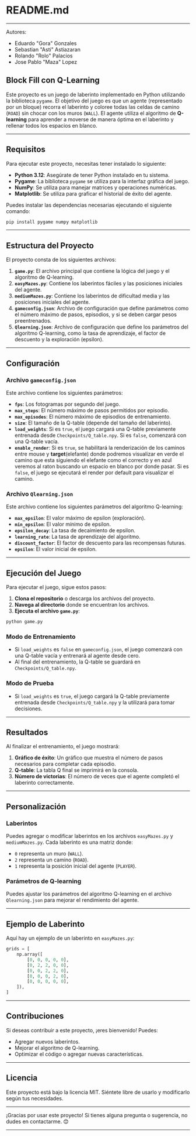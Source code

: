 # README.md
---
Autores: 
- Eduardo "Gora" Gonzales
- Sebastian "Asti" Astiazaran
- Rolando "Rolo" Palacios
- Jose Pablo "Maza" Lopez

## Block Fill con Q-Learning

Este proyecto es un juego de laberinto implementado en Python utilizando la biblioteca `pygame`. El objetivo del juego es que un agente (representado por un bloque) recorra el laberinto y coloree todas las celdas de camino (`ROAD`) sin chocar con los muros (`WALL`). El agente utiliza el algoritmo de **Q-learning** para aprender a moverse de manera óptima en el laberinto y rellenar todos los espacios en blanco.

---

## Requisitos

Para ejecutar este proyecto, necesitas tener instalado lo siguiente:

- **Python 3.12**: Asegúrate de tener Python instalado en tu sistema.
- **Pygame**: La biblioteca `pygame` se utiliza para la interfaz gráfica del juego.
- **NumPy**: Se utiliza para manejar matrices y operaciones numéricas.
- **Matplotlib**: Se utiliza para graficar el historial de éxito del agente.

Puedes instalar las dependencias necesarias ejecutando el siguiente comando:

```bash
pip install pygame numpy matplotlib
```

---

## Estructura del Proyecto

El proyecto consta de los siguientes archivos:

1. **`game.py`**: El archivo principal que contiene la lógica del juego y el algoritmo de Q-learning.
2. **`easyMazes.py`**: Contiene los laberintos fáciles y las posiciones iniciales del agente.
3. **`mediumMazes.py`**: Contiene los laberintos de dificultad media y las posiciones iniciales del agente.
4. **`gameconfig.json`**: Archivo de configuración que define parámetros como el número máximo de pasos, episodios, y si se deben cargar pesos preentrenados.
5. **`Qlearning.json`**: Archivo de configuración que define los parámetros del algoritmo Q-learning, como la tasa de aprendizaje, el factor de descuento y la exploración (epsilon).

---

## Configuración

### Archivo `gameconfig.json`

Este archivo contiene los siguientes parámetros:

- **`fps`**: Los fotogramas por segundo del juego.
- **`max_steps`**: El número máximo de pasos permitidos por episodio.
- **`max_episodes`**: El número máximo de episodios de entrenamiento.
- **`size`**: El tamaño de la Q-table (depende del tamaño del laberinto).
- **`load_weights`**: Si es `true`, el juego cargará una Q-table previamente entrenada desde `Checkpoints/Q_table.npy`. Si es `false`, comenzará con una Q-table vacía.
- **`enable_render`**: Si es `true`, se habilitará la renderización de los caminos entre mouse y **target**(elefante) donde podremos visualizar en verde el camino que esta siguiendo el elefante como el correcto y en azul veremos al raton buscando un espacio en blanco por donde pasar. Si es `false`, el juego se ejecutará el render por default para visualizar el camino. 

### Archivo `Qlearning.json`

Este archivo contiene los siguientes parámetros del algoritmo Q-learning:

- **`max_epsilon`**: El valor máximo de epsilon (exploración).
- **`min_epsilon`**: El valor mínimo de epsilon.
- **`epsilon_decay`**: La tasa de decaimiento de epsilon.
- **`learning_rate`**: La tasa de aprendizaje del algoritmo.
- **`discount_factor`**: El factor de descuento para las recompensas futuras.
- **`epsilon`**: El valor inicial de epsilon.

---

## Ejecución del Juego

Para ejecutar el juego, sigue estos pasos:

1. **Clona el repositorio** o descarga los archivos del proyecto.
2. **Navega al directorio** donde se encuentran los archivos.
3. **Ejecuta el archivo `game.py`**:

```bash
python game.py
```

### Modo de Entrenamiento

- Si `load_weights` es `false` en `gameconfig.json`, el juego comenzará con una Q-table vacía y entrenará al agente desde cero.
- Al final del entrenamiento, la Q-table se guardará en `Checkpoints/Q_table.npy`.

### Modo de Prueba

- Si `load_weights` es `true`, el juego cargará la Q-table previamente entrenada desde `Checkpoints/Q_table.npy` y la utilizará para tomar decisiones.

---

## Resultados

Al finalizar el entrenamiento, el juego mostrará:

1. **Gráfico de éxito**: Un gráfico que muestra el número de pasos necesarios para completar cada episodio.
2. **Q-table**: La tabla Q final se imprimirá en la consola.
3. **Número de victorias**: El número de veces que el agente completó el laberinto correctamente.

---

## Personalización

### Laberintos

Puedes agregar o modificar laberintos en los archivos `easyMazes.py` y `mediumMazes.py`. Cada laberinto es una matriz donde:

- `0` representa un muro (`WALL`).
- `2` representa un camino (`ROAD`).
- `1` representa la posición inicial del agente (`PLAYER`).

### Parámetros de Q-learning

Puedes ajustar los parámetros del algoritmo Q-learning en el archivo `Qlearning.json` para mejorar el rendimiento del agente.

---

## Ejemplo de Laberinto

Aquí hay un ejemplo de un laberinto en `easyMazes.py`:

```python
grids = [
    np.array([
        [0, 0, 0, 0, 0],
        [0, 2, 2, 0, 0],
        [0, 0, 2, 2, 0],
        [0, 0, 0, 2, 0],
        [0, 0, 0, 0, 0],
    ]),
]
```

---

## Contribuciones

Si deseas contribuir a este proyecto, ¡eres bienvenido! Puedes:

- Agregar nuevos laberintos.
- Mejorar el algoritmo de Q-learning.
- Optimizar el código o agregar nuevas características.

---

## Licencia

Este proyecto está bajo la licencia MIT. Siéntete libre de usarlo y modificarlo según tus necesidades.

---

¡Gracias por usar este proyecto! Si tienes alguna pregunta o sugerencia, no dudes en contactarme. 😊

---

